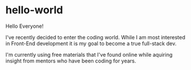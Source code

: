 # hello-world

Hello Everyone! 

I've recently decided to enter the coding world. While I am most interested in Front-End development it is my goal to become a true full-stack dev. 

I'm currently using free materials that I've found online while aquiring insight from mentors who have been coding for years. 
